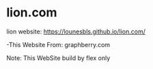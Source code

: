 # lion.com
lion website:
https://lounesbls.github.io/lion.com/


-This Website From: graphberry.com

Note: This WebSite build by flex only
